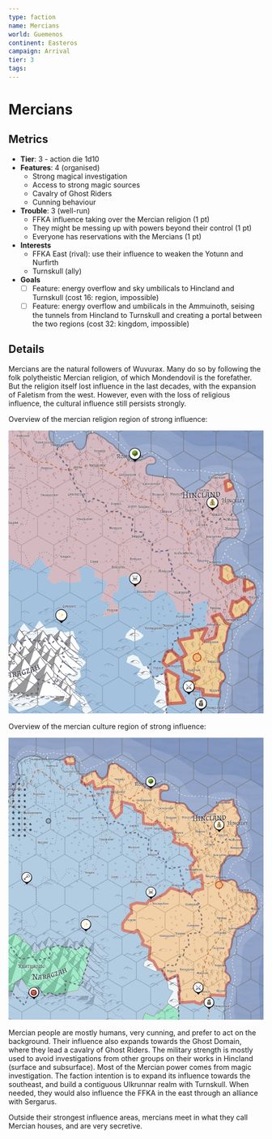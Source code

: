 ```yaml
---
type: faction
name: Mercians
world: Guemenos
continent: Easteros
campaign: Arrival
tier: 3
tags: 
---
```


# Mercians

## Metrics

- **Tier**: 3 - action die 1d10
- **Features**: 4 (organised)
	- Strong magical investigation
	- Access to strong magic sources
	- Cavalry of Ghost Riders
	- Cunning behaviour
- **Trouble**: 3 (well-run)
	- FFKA influence taking over the Mercian religion (1 pt)
	- They might be messing up with powers beyond their control (1 pt)
	- Everyone has reservations with the Mercians (1 pt)
- **Interests**
	- FFKA East (rival): use their influence to weaken the Yotunn and Nurfirth
	- Turnskull (ally)
- **Goals**
	- [ ] Feature: energy overflow and sky umbilicals to Hincland and Turnskull (cost 16: region, impossible)
	- [ ] Feature: energy overflow and umbilicals in the Ammuinoth, seising the tunnels from Hincland to Turnskull and creating a portal between the two regions (cost 32: kingdom, impossible)

## Details

Mercians are the natural followers of Wuvurax. Many do so by following the folk polytheistic Mercian religion, of which Mondendovil is the forefather. But the religion itself lost influence in the last decades, with the expansion of Faletism from the west. However, even with the loss of religious influence, the cultural influence still persists strongly.

Overview of the mercian religion region of strong influence:

![](_aux/Pasted%20image%2020230326202008.png)

Overview of the mercian culture region of strong influence:

![](_aux/Pasted%20image%2020230326202116.png)

Mercian people are mostly humans, very cunning, and prefer to act on the background. Their influence also expands towards the Ghost Domain, where they lead a cavalry of Ghost Riders. The military strength is mostly used to avoid investigations from other groups on their works in Hincland (surface and subsurface). Most of the Mercian power comes from magic investigation. The faction intention is to expand its influence towards the southeast, and build a contiguous Ulkrunnar realm with Turnskull. When needed, they would also influence the FFKA in the east through an alliance with Sergarus.

Outside their strongest influence areas, mercians meet in what they call Mercian houses, and are very secretive.